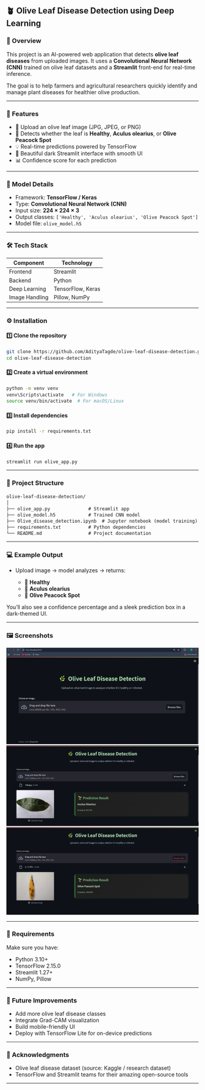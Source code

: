## 🪴 Olive Leaf Disease Detection using Deep Learning

### 🌱 Overview

This project is an AI-powered web application that detects **olive leaf diseases** from uploaded images.
It uses a **Convolutional Neural Network (CNN)** trained on olive leaf datasets and a **Streamlit** front-end for real-time inference.

The goal is to help farmers and agricultural researchers quickly identify and manage plant diseases for healthier olive production.

---

### 🚀 Features

* 📸 Upload an olive leaf image (JPG, JPEG, or PNG)
* 🤖 Detects whether the leaf is **Healthy**, **Aculus olearius**, or **Olive Peacock Spot**
* 💡 Real-time predictions powered by TensorFlow
* 🎨 Beautiful dark Streamlit interface with smooth UI
* 📊 Confidence score for each prediction

---

### 🧠 Model Details

* Framework: **TensorFlow / Keras**
* Type: **Convolutional Neural Network (CNN)**
* Input size: **224 × 224 × 3**
* Output classes: `['Healthy', 'Aculus olearius', 'Olive Peacock Spot']`
* Model file: `olive_model.h5`

---

### 🛠️ Tech Stack

| Component      | Technology        |
| -------------- | ----------------- |
| Frontend       | Streamlit         |
| Backend        | Python            |
| Deep Learning  | TensorFlow, Keras |
| Image Handling | Pillow, NumPy     |

---

### ⚙️ Installation

#### 1️⃣ Clone the repository

```bash
git clone https://github.com/AdityaTagde/olive-leaf-disease-detection.git
cd olive-leaf-disease-detection
```

#### 2️⃣ Create a virtual environment

```bash
python -m venv venv
venv\Scripts\activate   # For Windows
source venv/bin/activate  # For macOS/Linux
```

#### 3️⃣ Install dependencies

```bash
pip install -r requirements.txt
```

#### 4️⃣ Run the app

```bash
streamlit run olive_app.py
```

---

### 📂 Project Structure

```
olive-leaf-disease-detection/
│
├── olive_app.py              # Streamlit app
├── olive_model.h5            # Trained CNN model
├── Olive_disease_detection.ipynb  # Jupyter notebook (model training)
├── requirements.txt          # Python dependencies
└── README.md                 # Project documentation
```

---

### 💻 Example Output

* Upload image → model analyzes → returns:

  * 🌿 **Healthy**
  * 🍂 **Aculus olearius**
  * 🍃 **Olive Peacock Spot**

You’ll also see a confidence percentage and a sleek prediction box in a dark-themed UI.

---
### 🖼️ Screenshots

![App Screenshot](https://github.com/AdityaTagde/Olive_disease_detection/blob/main/o1.png)
![App Screenshot](https://github.com/AdityaTagde/Olive_disease_detection/blob/main/o2.png)
![App Screenshot](https://github.com/AdityaTagde/Olive_disease_detection/blob/main/o3.png)

---

### 🧩 Requirements

Make sure you have:

* Python 3.10+
* TensorFlow 2.15.0
* Streamlit 1.27+
* NumPy, Pillow

---
### 🏁 Future Improvements

* Add more olive leaf disease classes
* Integrate Grad-CAM visualization
* Build mobile-friendly UI
* Deploy with TensorFlow Lite for on-device predictions

---

### 🩶 Acknowledgments

* Olive leaf disease dataset (source: Kaggle / research dataset)
* TensorFlow and Streamlit teams for their amazing open-source tools

---

